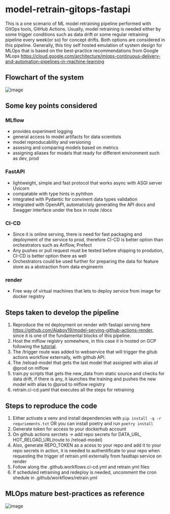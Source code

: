 # model-retrain-gitops-fastapi
This is a one scenario of ML model retraining pipeline performed with GitOps tools, GitHub Actions. Usually, model retraining is needed either by some trigger conditions such as data drift or some regular retraining pipeline every week(or so) for concept drifts. Both options are considered in this pipeline. Generally, this tiny self hosted emulation of system design for MLOps that is based on the best-practice recommendations from Google MLops https://cloud.google.com/architecture/mlops-continuous-delivery-and-automation-pipelines-in-machine-learning

## Flowchart of the system ## 
![image](https://github.com/Alaboy19/model-retrain-gitops-fastapi/assets/47283347/fbc5aae8-3b17-41d4-bf90-74007c32dc69)

## Some key points considered ##

### MLflow ###
- provides experiment logging
- general access to model artifacts for data scientists
- model reproducability and versioning
- assesing and comparing models based on metrics
- assigning aliases for models that ready for different environment such as dev, prod
  
### FastAPI ###
- lightweight, simple and fast protocol that works async with ASGI server Uvicorn
- compatable with type hints in pyhthon
- integrated with Pydantic for convinent data types validation
- integrated with OpenAPI, automaticlaly generating the API docs and Swagger interface under the box in route /docs
  
### CI-CD ###
- Since it is online serving, there is need for fast packaging and deployment of the service to prod, therefore CI-CD is better option than orchestrators such as Ariflow, Prefect
- Any pushes or pull request must be tested before shipping to prodution, CI-CD is better option there as well
- Orchestrators could be used further for preparing the data for feature store as a abstraction from data engineerin
  
### render ###
- Free way of virtual machines that lets to deploy service from image for docker registry

## Steps taken to develop the pipeline ##
1. Reproduce the ml deployment on render with fastapi serving here https://github.com/Alaboy19/model-serving-github-actions-render, since it is one of the fundamental blocks of this pipeline.
2. Host the mlflow registry somewhere, in this case it is hosted on GCP following the [tutorial](https://medium.com/@andrevargas22/how-to-launch-an-mlflow-server-with-continuous-deployment-on-gcp-in-minutes-7d3a29feff88).
3. The /trigger route was added to webservice that will trigger the gitub actions workflow externally, with github API.
4. The /reload-model that gets the last model that assigned with alias of @prod on mlflow
5. train.py scripts that gets the new_data from static source and checks for data drift, if there is any, it launches the training and pushes the new model with alias to @prod to mlflow registry
6. retrain.ci-cd.yaml that executes all the steps for retraining
## Steps to reproduce the code ## 
1. Either activate a venv and install dependencies with ``` pip install -q -r requriements.txt
``` OR you can install poetry and run ```poetry install```
2. Generate token for access to your dockerhub account 
3. On github actions serctets → add repo secrets for DATA_URL, HOT_RELOAD_URL(route to /reload-model)
4. Also, generate REPO_TOKEN as a acess to your repo and add it to your repo secrets in action, it is needed to authentificate to your repo when requesting the trigger of retrain.yml externally from fasdtapi service on render
5. Follow along the .github.workflows.ci-cd.yml and retrain.yml files
6. If scheduled retraining and redeploy is needed, uncomment the cron shedule in .github/workflows/retrain.yml

## MLOps mature best-practices as reference ## 
![image](https://github.com/Alaboy19/model-retraining-gitops-fastapi/assets/47283347/64412c18-9fd3-47d0-b724-07b9f5d889be)

